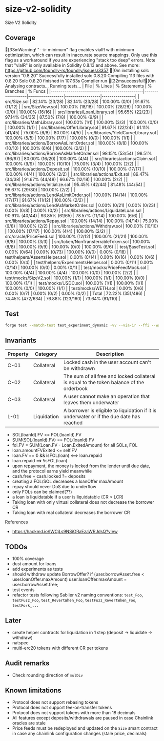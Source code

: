 # size-v2-solidity

Size V2 Solidity

## Coverage

<!-- BEGIN_COVERAGE -->
[33mWarning! "--ir-minimum" flag enables viaIR with minimum optimization, which can result in inaccurate source mappings.
Only use this flag as a workaround if you are experiencing "stack too deep" errors.
Note that "viaIR" is only available in Solidity 0.8.13 and above.
See more:
https://github.com/foundry-rs/foundry/issues/3357
[0m
installing solc version "0.8.20"
Successfully installed solc 0.8.20
Compiling 113 files with 0.8.20
Solc 0.8.20 finished in 107.63s
Compiler run [32msuccessful![0m
Analysing contracts...
Running tests...
| File                                          | % Lines          | % Statements     | % Branches       | % Funcs         |
|-----------------------------------------------|------------------|------------------|------------------|-----------------|
| src/Size.sol                                  | 82.14% (23/28)   | 82.14% (23/28)   | 100.00% (0/0)    | 91.67% (11/12)  |
| src/SizeView.sol                              | 100.00% (18/18)  | 100.00% (28/28)  | 100.00% (0/0)    | 100.00% (16/16) |
| src/libraries/LoanLibrary.sol                 | 95.65% (22/23)   | 97.14% (34/35)   | 87.50% (7/8)     | 100.00% (9/9)   |
| src/libraries/MathLibrary.sol                 | 100.00% (1/1)    | 100.00% (3/3)    | 100.00% (0/0)    | 100.00% (1/1)   |
| src/libraries/OfferLibrary.sol                | 91.67% (22/24)   | 91.11% (41/45)   | 75.00% (6/8)     | 80.00% (4/5)    |
| src/libraries/YieldCurveLibrary.sol           | 100.00% (5/5)    | 100.00% (7/7)    | 100.00% (0/0)    | 100.00% (1/1)   |
| src/libraries/actions/BorrowAsLimitOrder.sol  | 100.00% (8/8)    | 100.00% (10/10)  | 100.00% (6/6)    | 100.00% (2/2)   |
| src/libraries/actions/BorrowAsMarketOrder.sol | 98.15% (53/54)   | 98.51% (66/67)   | 80.00% (16/20)   | 100.00% (4/4)   |
| src/libraries/actions/Claim.sol               | 100.00% (9/9)    | 100.00% (10/10)  | 75.00% (3/4)     | 100.00% (2/2)   |
| src/libraries/actions/Deposit.sol             | 100.00% (10/10)  | 100.00% (17/17)  | 100.00% (4/4)    | 100.00% (2/2)   |
| src/libraries/actions/Exit.sol                | 89.47% (34/38)   | 91.67% (44/48)   | 66.67% (12/18)   | 100.00% (2/2)   |
| src/libraries/actions/Initialize.sol          | 95.45% (42/44)   | 81.48% (44/54)   | 96.67% (29/30)   | 100.00% (2/2)   |
| src/libraries/actions/LendAsLimitOrder.sol    | 100.00% (14/14)  | 100.00% (17/17)  | 91.67% (11/12)   | 100.00% (2/2)   |
| src/libraries/actions/LendAsMarketOrder.sol   | 0.00% (0/21)     | 0.00% (0/23)     | 0.00% (0/8)      | 0.00% (0/2)     |
| src/libraries/actions/LiquidateLoan.sol       | 90.91% (40/44)   | 93.85% (61/65)   | 78.57% (11/14)   | 100.00% (6/6)   |
| src/libraries/actions/Repay.sol               | 100.00% (14/14)  | 100.00% (14/14)  | 75.00% (6/8)     | 100.00% (2/2)   |
| src/libraries/actions/Withdraw.sol            | 100.00% (10/10)  | 100.00% (17/17)  | 100.00% (4/4)    | 100.00% (2/2)   |
| src/oracle/PriceFeed.sol                      | 100.00% (12/12)  | 100.00% (21/21)  | 100.00% (8/8)    | 100.00% (3/3)   |
| src/token/NonTransferrableToken.sol           | 100.00% (8/8)    | 100.00% (9/9)    | 100.00% (0/0)    | 100.00% (6/6)   |
| test/BaseTest.sol                             | 0.00% (0/64)     | 0.00% (0/73)     | 100.00% (0/0)    | 0.00% (0/18)    |
| test/helpers/AssertsHelper.sol                | 0.00% (0/14)     | 0.00% (0/16)     | 0.00% (0/6)      | 0.00% (0/4)     |
| test/helpers/ExperimentsHelper.sol            | 0.00% (0/11)     | 0.00% (0/14)     | 100.00% (0/0)    | 0.00% (0/1)     |
| test/mocks/PriceFeedMock.sol                  | 100.00% (4/4)    | 100.00% (4/4)    | 100.00% (0/0)    | 100.00% (2/2)   |
| test/mocks/SizeV2.sol                         | 100.00% (1/1)    | 100.00% (1/1)    | 100.00% (0/0)    | 100.00% (1/1)   |
| test/mocks/USDC.sol                           | 100.00% (1/1)    | 100.00% (1/1)    | 100.00% (0/0)    | 100.00% (1/1)   |
| test/mocks/WETH.sol                           | 0.00% (0/6)      | 0.00% (0/7)      | 0.00% (0/2)      | 0.00% (0/2)     |
| Total                                         | 72.22% (351/486) | 74.45% (472/634) | 76.88% (123/160) | 73.64% (81/110) |
<!-- END_COVERAGE -->

## Test

```bash
forge test --match-test test_experiment_dynamic -vv --via-ir --ffi --watch
```

## Invariants

| Property | Category    | Description                                                                              |
| -------- | ----------- | ---------------------------------------------------------------------------------------- |
| C-01     | Collateral  | Locked cash in the user account can't be withdrawn                                       |
| C-02     | Collateral  | The sum of all free and locked collateral is equal to the token balance of the orderbook |
| C-03     | Collateral  | A user cannot make an operation that leaves them underwater |
| L-01     | Liquidation | A borrower is eligible to liquidation if it is underwater or if the due date has reached |

- SOL(loanId).FV <= FOL(loanId).FV
- SUM(SOL(loanId).FV) == FOL(loanId).FV
- fol.FV = SUM(Loan.FV - Loan.ExitedAmount) for all SOLs, FOL
- loan.amountFVExited <= self.FV
- loan.FV == 0 && isFOL(loan) <==> loan.repaid
- loan.repaid ==> !isFOL(loan)
- upon repayment, the money is locked from the lender until due date, and the protocol earns yield meanwhile
- cash.free + cash.locked ?= deposits
- creating a FOL/SOL decreases a loanOffer maxAmount
- repay should never DoS due to underflow
- only FOLs can be claimed(??)
- a loan is liquidatable if a user is liquidatable (CR < LCR)
- Taking loan with only virtual collateral does not decrease the borrower CR
- Taking loan with real collateral decreases the borrower CR

References

- <https://hackmd.io/lWCjLs9NSiORaEzaWRJdsQ?view>

## TODOs

- 100% coverage
- dust amount for loans
- add experiments as tests
- should withdraw update BorrowOffer? if (user.borrowAsset.free < user.loanOffer.maxAmount) user.loanOffer.maxAmount = user.borrowAsset.free;
- test events
- refactor tests following Sablier v2 naming conventions: `test_Foo`, `testFuzz_Foo`, `test_RevertWhen_Foo`, `testFuzz_RevertWhen_Foo`, `testFork_...`

## Later

- create helper contracts for liquidation in 1 step (deposit -> liquidate -> withdraw)
- natspec
- multi-erc20 tokens with different CR per tokens

## Audit remarks

- Check rounding direction of `mulDiv`

## Known limitations

- Protocol does not support rebasing tokens
- Protocol does not support fee-on-transfer tokens
- Protocol does not support tokens with more than 18 decimals
- All features except deposits/withdrawals are paused in case Chainlink oracles are stale
- Price feeds must be redeployed and updated on the `Size` smart contract in case any chainlink configuration changes (stale price, decimals)
